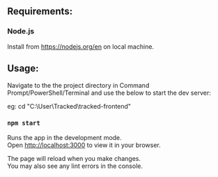 ## Requirements:
### Node.js
Install from https://nodejs.org/en on local machine.


## Usage:
Navigate to the the project directory in Command Prompt/PowerShell/Terminal and use the below to start the dev server:

eg: cd "C:\User\Tracked\tracked-frontend"
### `npm start`
Runs the app in the development mode.\
Open [http://localhost:3000](http://localhost:3000) to view it in your browser.

The page will reload when you make changes.\
You may also see any lint errors in the console.



